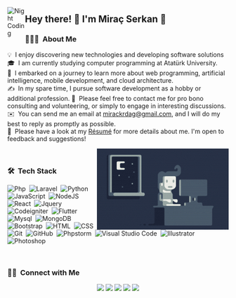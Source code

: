 <img alt="Night Coding" src="./assets/Hand%20Wave.gif" width='40' align="left"/><h2>Hey there! 👋 I'm Miraç Serkan 🦊</h2>

<!-- ## 👋 &nbsp;Hey there! I'm Miraç Serkan -->

### 👨🏻‍💻 &nbsp;About Me

💡 &nbsp;I enjoy discovering new technologies and developing software solutions\
🎓 &nbsp;I am currently studying computer programming at Atatürk University.\
🌱 &nbsp;I embarked on a journey to learn more about web programming, artificial intelligence, mobile development, and cloud architecture.\
✍️ &nbsp;In my spare time, I pursue software development as a hobby or additional profession.
💬 &nbsp;Please feel free to contact me for pro bono consulting and volunteering, or simply to engage in interesting discussions.\
✉️ &nbsp;You can send me an email at mirackrdag@gmail.com, and I will do my best to reply as promptly as possible.\
📄 &nbsp;Please have a look at my [Résumé](https://serkankrdag.github.io/MyResumeWebsite/) for more details about me. I'm open to feedback and suggestions!

<img alt="Night Coding" src="https://raw.githubusercontent.com/AVS1508/AVS1508/master/assets/Night-Coding.gif" align="right"/>

<br/>

### 🛠 &nbsp;Tech Stack

![Php](https://img.shields.io/badge/-Php-05122A?style=flat&logo=php)&nbsp;
![Laravel](https://img.shields.io/badge/-Laravel-05122A?style=flat&logo=laravel)&nbsp;
![Python](https://img.shields.io/badge/-Python-05122A?style=flat&logo=python)&nbsp;
![JavaScript](https://img.shields.io/badge/-JavaScript-05122A?style=flat&logo=javascript)&nbsp;
![NodeJS](https://img.shields.io/badge/-NodeJS-05122A?style=flat&logo=node.js)&nbsp;
![React](https://img.shields.io/badge/-React-05122A?style=flat&logo=react)&nbsp;
![Jquery](https://img.shields.io/badge/-Jquery-05122A?style=flat&logo=jquery)&nbsp;
![Codeigniter](https://img.shields.io/badge/-Codeigniter-05122A?style=flat&logo=codeigniter)&nbsp;
![Flutter](https://img.shields.io/badge/-Flutter-05122A?style=flat&logo=flutter)&nbsp;
![Mysql](https://img.shields.io/badge/-Mysql-05122A?style=flat&logo=mysql)&nbsp;
![MongoDB](https://img.shields.io/badge/-MongoDB-05122A?style=flat&logo=mongodb)&nbsp;
![Bootstrap](https://img.shields.io/badge/-Bootstrap-05122A?style=flat&logo=bootstrap&logoColor=563D7C)&nbsp;
![HTML](https://img.shields.io/badge/-HTML-05122A?style=flat&logo=HTML5)&nbsp;
![CSS](https://img.shields.io/badge/-CSS-05122A?style=flat&logo=CSS3&logoColor=1572B6)&nbsp;
![Git](https://img.shields.io/badge/-Git-05122A?style=flat&logo=git)&nbsp;
![GitHub](https://img.shields.io/badge/-GitHub-05122A?style=flat&logo=github)&nbsp;
![Phpstorm](https://img.shields.io/badge/-Phpstorm-05122A?style=flat&logo=phpstorm)&nbsp;
![Visual Studio Code](https://img.shields.io/badge/-Visual%20Studio%20Code-05122A?style=flat&logo=visual-studio-code&logoColor=007ACC)&nbsp;
![Illustrator](https://img.shields.io/badge/-Illustrator-05122A?style=flat&logo=adobe-illustrator)&nbsp;
![Photoshop](https://img.shields.io/badge/-Photoshop-05122A?style=flat&logo=adobe-photoshop)&nbsp;

<br/>

### 🤝🏻 &nbsp;Connect with Me

<p align="center">
<a href="https://www.miracsoft.com.tr"><img src="https://img.shields.io/badge/-Miracsoft-3423A6?style=flat&logo=Google-Chrome&logoColor=white"/></a>
<a href="https://linkedin.com/in/serkankradg"><img src="https://img.shields.io/badge/-serkankradg-0077B5?style=flat&logo=Linkedin&logoColor=white"/></a>
<a href="mailto:mirackrdag@gmail.com"><img src="https://img.shields.io/badge/-mirackrdag@gmail.com-D14836?style=flat&logo=Gmail&logoColor=white"/></a>
<a href="https://instagram.com/mirackrdag"><img src="https://img.shields.io/badge/-@mirackrdag-E4405F?style=flat&logo=Instagram&logoColor=white"/></a>
<a href="https://twitter.com/mirackrdag"><img src="https://img.shields.io/badge/-@mirackrdag-1877F2?style=flat&logo=Twitter&logoColor=white"/></a>
</p>
